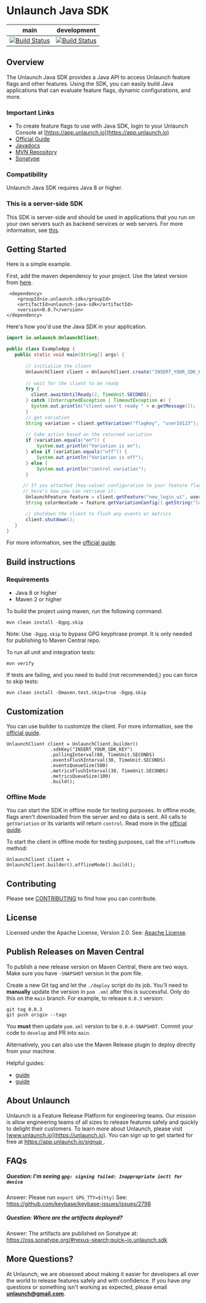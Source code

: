 # Unlaunch Java SDK

| main                                                                                                                | development                                                                                                                |
|---------------------------------------------------------------------------------------------------------------------|----------------------------------------------------------------------------------------------------------------------------|
| [![Build Status](https://travis-ci.com/unlaunch/java-sdk.svg?branch=main)](https://travis-ci.com/unlaunch/java-sdk) | [![Build Status](https://travis-ci.com/unlaunch/java-sdk.svg?branch=development)](https://travis-ci.com/unlaunch/java-sdk) |

## Overview
The Unlaunch Java SDK provides a Java API to access Unlaunch feature flags and other features. Using the SDK, you can
 easily build Java applications that can evaluate feature flags, dynamic configurations, and more.

### Important Links

- To create feature flags to use with Java SDK, login to your Unlaunch Console at [https://app.unlaunch.io](https://app.unlaunch.io)
- [Official Guide](https://docs.unlaunch.io/docs/sdks/java-sdk)
- [Javadocs](https://javadoc.io/doc/io.unlaunch.sdk/unlaunch-java-sdk/latest/index.html)
- [MVN Repository](https://mvnrepository.com/artifact/io.unlaunch.sdk/unlaunch-java-sdk)
- [Sonatype](https://oss.sonatype.org/#nexus-search;quick~io.unlaunch.sdk)

### Compatibility
Unlaunch Java SDK requires Java 8 or higher.

 ### This is a server-side SDK
 This SDK is server-side and should be used in applications that you run on your own servers such as backend
  services or web servers. For more information, see [this](https://docs.unlaunch.io/docs/sdks/client-vs-server-side-sdks).

## Getting Started
Here is a simple example. 

First, add the maven dependency to your project. Use the latest version from [here](https://mvnrepository.com/artifact/io.unlaunch.sdk/unlaunch-java-sdk).

```$xslt
 <dependency>
    <groupId>io.unlaunch.sdk</groupId>
    <artifactId>unlaunch-java-sdk</artifactId>
    <version>0.0.7</version>
</dependency>
```
Here's how you'd use the Java SDK in your application.

```java
import io.unlaunch.UnlaunchClient;

public class ExampleApp { 
   public static void main(String[] args) {
 
       // initialize the client
       UnlaunchClient client = UnlaunchClient.create("INSERT_YOUR_SDK_KEY");
     
       // wait for the client to be ready
       try {
         client.awaitUntilReady(2, TimeUnit.SECONDS);
       } catch (InterruptedException | TimeoutException e) {
         System.out.println("client wasn't ready " + e.getMessage());
       }
       // get variation
       String variation = client.getVariation("flagKey", "userId123");
      
       // take action based on the returned variation
       if (variation.equals("on")) {
           System.out.println("Variation is on");
       } else if (variation.equals("off")) {
           System.out.println("Variation is off");
       } else {
           System.out.println("control variation");
       }

      // If you attached (key-value) configuration to your feature flag variations, 
      // here's how you can retrieve it:
       UnlaunchFeature feature = client.getFeature("new_login_ui", userId);
       String colorHexCode = feature.getVariationConfig().getString("login_btn_clr", "#cd5c5c");

       // shutdown the client to flush any events or metrics 
       client.shutdown();
   }
}
```

 For more information, see the [official guide](https://docs.unlaunch.io/docs/sdks/java-sdk#configuration).

## Build instructions

### Requirements
- Java 8 or higher
- Maven 2 or higher

To build the project using maven, run the following command:
```$xslt
mvn clean install -Dgpg.skip
```
Note: Use `-Dgpg.skip` to bypass GPG keyphrase prompt. It is only needed for publishing to Maven Central repo.

To run all unit and integration tests:
```$xslt
mvn verify
```

If tests are failing, and you need to build (not recommended,) you can force to skip tests:
```$xslt
mvn clean install -Dmaven.test.skip=true -Dgpg.skip
```

## Customization

You can use builder to customize the client. For more information, see the [official guide](https://docs.unlaunch.io/docs/sdks/java-sdk#configuration).

```$xslt
UnlaunchClient client = UnlaunchClient.builder()
                .sdkKey("INSERT_YOUR_SDK_KEY")
                .pollingInterval(60, TimeUnit.SECONDS)
                .eventsFlushInterval(30, TimeUnit.SECONDS)
                .eventsQueueSize(500)
                .metricsFlushInterval(30, TimeUnit.SECONDS)
                .metricsQueueSize(100)
                .build();
```

### Offline Mode

You can start the SDK in offline mode for testing purposes. In offline mode, flags aren't downloaded from the server
 and no data is sent. All calls to `getVariation` or its variants will return `control`. Read more in the [official
  guide](https://docs.unlaunch.io/docs/sdks/java-sdk#offline-mode).
 
 To start the client in offline mode for testing purposes, call the `offlineMode` method:
  
  ```$xslt
UnlaunchClient client = UnlaunchClient.builder().offlineMode().build();
  ```

## Contributing
Please see [CONTRIBUTING](CONTRIBUTING.md) to find how you can contribute.

## License
Licensed under the Apache License, Version 2.0. See: [Apache License](LICENSE.md).

## Publish Releases on Maven Central
To publish a new release version on Maven Central, there are two ways. Make sure you have `-SNAPSHOT` version in the pom file.

Create a new Git tag and let the `./deploy` script do its job. You'll need to **manually** update the version in `pom
.xml` after this is successful. Only do this on the `main` branch. For example, to release `0.0.3` version:

```$xslt
git tag 0.0.3 
git push origin --tags
```

You **must** then update `pom.xml` version to be `0.0.4-SNAPSHOT`. Commit your code to `develop` and PR into `main`.

Alternatively, you can also use the Maven Release plugin to deploy directly from your machine. 
 
Helpful guides:
- [guide](https://central.sonatype.org/pages/apache-maven.html)
- [guide](https://infra.apache.org/publishing-maven-artifacts.html)

## About Unlaunch
Unlaunch is a Feature Release Platform for engineering teams. Our mission is allow engineering teams of all
 sizes to release features safely and quickly to delight their customers. To learn more about Unlaunch, please visit
  [www.unlaunch.io](https://unlaunch.io). You can sign up to get started for free at [https://app.unlaunch.io/signup
  ](https://app.unlaunch.io/signup).

## FAQs

##### Question: I'm seeing `gpg: signing failed: Inappropriate ioctl for device`
Answer: Please run `export GPG_TTY=$(tty)` See: https://github.com/keybase/keybase-issues/issues/2798

##### Question: Where are the artifacts deployed?
Answer: The artifacts are published on Sonatype at: https://oss.sonatype.org/#nexus-search;quick~io.unlaunch.sdk

## More Questions?
At Unlaunch, we are obsessed about making it easier for developers all over the world to release features safely and with confidence. If you have *any* questions or something isn't working as expected, please email **unlaunch@gmail.com**.